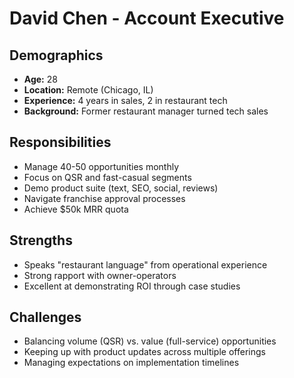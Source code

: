 # David Chen - Account Executive

## Demographics
- **Age:** 28
- **Location:** Remote (Chicago, IL)
- **Experience:** 4 years in sales, 2 in restaurant tech
- **Background:** Former restaurant manager turned tech sales

## Responsibilities
- Manage 40-50 opportunities monthly
- Focus on QSR and fast-casual segments
- Demo product suite (text, SEO, social, reviews)
- Navigate franchise approval processes
- Achieve $50k MRR quota

## Strengths
- Speaks "restaurant language" from operational experience
- Strong rapport with owner-operators
- Excellent at demonstrating ROI through case studies

## Challenges
- Balancing volume (QSR) vs. value (full-service) opportunities
- Keeping up with product updates across multiple offerings
- Managing expectations on implementation timelines